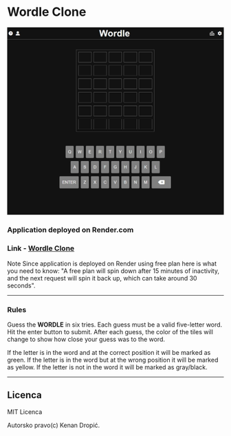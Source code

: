 # Wordle Clone

![Markdown Logo](uploads/wordle-clone.jpg)

### Application deployed on Render.com

### Link - [Wordle Clone](https://wordle-f32h.onrender.com/)

Note
Since application is deployed on Render using free plan here is what you need to know: "A free plan will spin down after 15 minutes of inactivity, and the next request will spin it back up, which can take around 30 seconds".

---

### Rules

Guess the <strong>WORDLE</strong> in six tries.
</span>
<span>
Each guess must be a valid five-letter word. Hit the enter button to
submit.
</span>
<span>
After each guess, the color of the tiles will change to show how close
your guess was to the word.
</span>

If the letter is in the word and at the correct position it will be marked as green.
If the letter is in the word but at the wrong position it will be marked as yellow.
If the letter is not in the word it will be marked as gray/black.

---

## Licenca

MIT Licenca

Autorsko pravo(c) Kenan Dropić.
